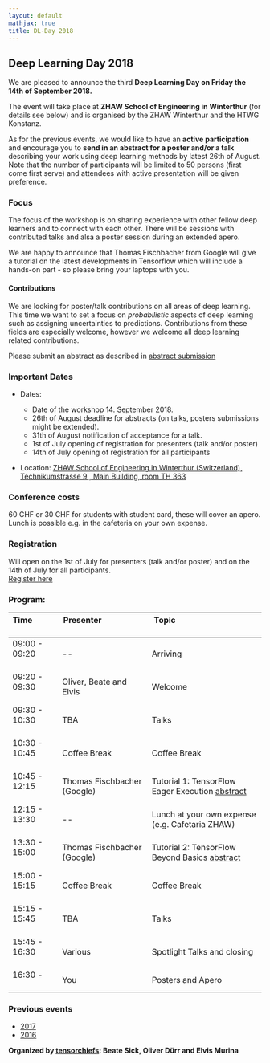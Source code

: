 ```yaml
---
layout: default
mathjax: true
title: DL-Day 2018
---
```


## Deep Learning Day 2018 

We are pleased to announce the third **Deep Learning Day on Friday the 14th of September 2018.** 

The event will take place at **ZHAW School of Engineering in Winterthur** (for details see below) and is organised by the ZHAW Winterthur and the HTWG Konstanz.

As for the previous events, we would like to have an **active participation** and encourage you to **send in an abstract for a poster and/or a talk** describing your work using deep learning methods by latest 26th of August. Note that the number of participants will be limited to 50 persons (first come first serve) and attendees with active presentation will be given preference.  

### Focus

The focus of the workshop is on sharing experience with other fellow deep learners and to connect with each other. There will be sessions with contributed talks and alsa a poster session during an extended apero. 

We are happy to announce that Thomas Fischbacher from Google will give a tutorial on the latest developments in Tensorflow which will include a hands-on part - so please bring your laptops with you.


#### Contributions
We are looking for poster/talk contributions on all areas of deep learning. This time we want to set a focus on *probabilistic* aspects of deep learning such as assigning uncertainties to predictions. Contributions from these fields are especially welcome, however we welcome all deep learning related contributions.   

Please submit an abstract as described in [abstract submission](abstract)


### Important Dates
* Dates:  
  * Date of the workshop 14. September 2018.  
  * 26th of August deadline for abstracts (on talks, posters submissions might be extended).  
  * 31th of August notification of acceptance for a talk.  
  *  1st of July opening of registration for presenters (talk and/or poster)  
  * 14th of July opening of registration for all participants

* Location: [ZHAW School of Engineering in Winterthur (Switzerland), Technikumstrasse 9 , Main Building, room TH 363](https://www.google.com/maps/place/47%C2%B029'50.6%22N+8%C2%B043'45.6%22E/@47.497385,8.7282257,18z/data=!3m1!4b1!4m6!3m5!1s0x0:0x0!7e2!8m2!3d47.4973855!4d8.7293202?hl=en-US)


### Conference costs
60 CHF or 30 CHF for students with student card, these will cover an apero. Lunch is possible e.g. in the cafeteria on your own expense. 

### Registration
Will open on the 1st of July for presenters (talk and/or poster) and on the 14th of July for all participants.  
[Register here](https://en.xing-events.com/IZOSANA)

### Program: 

Time &nbsp; &nbsp; &nbsp; &nbsp; &nbsp; &nbsp; &nbsp; &nbsp; &nbsp; &nbsp; &nbsp; | Presenter &nbsp; &nbsp; &nbsp; &nbsp; &nbsp;&nbsp; &nbsp; &nbsp; &nbsp; &nbsp; &nbsp; &nbsp; &nbsp; &nbsp; &nbsp; &nbsp;&nbsp; &nbsp; &nbsp; &nbsp; &nbsp; &nbsp; | Topic &nbsp; &nbsp; &nbsp; &nbsp; &nbsp; &nbsp; &nbsp; &nbsp; &nbsp; &nbsp; &nbsp;&nbsp; &nbsp; &nbsp; &nbsp; &nbsp; &nbsp; &nbsp; &nbsp; &nbsp; &nbsp; &nbsp;&nbsp; &nbsp; &nbsp; &nbsp; &nbsp; &nbsp; &nbsp; &nbsp; &nbsp; &nbsp; &nbsp; &nbsp; &nbsp; &nbsp;
---|---|---
09:00 - 09:20 <br><br/> | --        | Arriving
09:20 - 09:30 <br><br/> | Oliver, Beate and Elvis | Welcome 
09:30 - 10:30 <br><br/> | TBA | Talks
10:30 - 10:45 <br><br/> | Coffee Break | Coffee Break
10:45 - 12:15 <br><br/> | Thomas Fischbacher (Google) | Tutorial 1: TensorFlow Eager Execution [abstract](tutorial1)
12:15 - 13:30 <br><br/> | -- | Lunch at your own expense (e.g. Cafetaria ZHAW)
13:30 - 15:00 <br><br/> | Thomas Fischbacher (Google) | Tutorial 2: TensorFlow Beyond Basics [abstract](tutorial2)
15:00 - 15:15 <br><br/> | Coffee Break | Coffee Break
15:15 - 15:45 <br><br/>  | TBA | Talks
15:45 - 16:30 <br><br/> | Various | Spotlight Talks and closing
16:30 -  <br><br/> | You | Posters and Apero

### Previous events
* [2017](https://tensorchiefs.github.io/dlday2017/)
* [2016](https://sites.google.com/site/sdsdlday2016/) 

**Organized by [tensorchiefs](https://github.com/tensorchiefs/): Beate Sick, Oliver Dürr and Elvis Murina**
